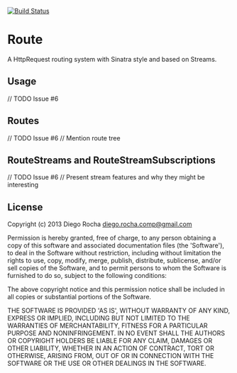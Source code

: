 [![Build Status](https://drone.io/github.com/Dreckr/Route/status.png)](https://drone.io/github.com/Dreckr/Route/latest)

Route
=====

A HttpRequest routing system with Sinatra style and based on Streams.

Usage
-----

// TODO Issue #6

Routes
------

// TODO Issue #6
// Mention route tree

RouteStreams and RouteStreamSubscriptions
------------------------------------------

// TODO Issue #6
// Present stream features and why they might be interesting

License
-------

Copyright (c) 2013 Diego Rocha <diego.rocha.comp@gmail.com>

Permission is hereby granted, free of charge, to any person obtaining
a copy of this software and associated documentation files (the
'Software'), to deal in the Software without restriction, including
without limitation the rights to use, copy, modify, merge, publish,
distribute, sublicense, and/or sell copies of the Software, and to
permit persons to whom the Software is furnished to do so, subject to
the following conditions:

The above copyright notice and this permission notice shall be
included in all copies or substantial portions of the Software.

THE SOFTWARE IS PROVIDED 'AS IS', WITHOUT WARRANTY OF ANY KIND,
EXPRESS OR IMPLIED, INCLUDING BUT NOT LIMITED TO THE WARRANTIES OF
MERCHANTABILITY, FITNESS FOR A PARTICULAR PURPOSE AND NONINFRINGEMENT.
IN NO EVENT SHALL THE AUTHORS OR COPYRIGHT HOLDERS BE LIABLE FOR ANY
CLAIM, DAMAGES OR OTHER LIABILITY, WHETHER IN AN ACTION OF CONTRACT,
TORT OR OTHERWISE, ARISING FROM, OUT OF OR IN CONNECTION WITH THE
SOFTWARE OR THE USE OR OTHER DEALINGS IN THE SOFTWARE.
